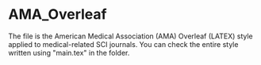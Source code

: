 # AMA_Overleaf
The file is the American Medical Association (AMA) Overleaf (LATEX) style applied to medical-related SCI journals. You can check the entire style written using "main.tex" in the folder.
